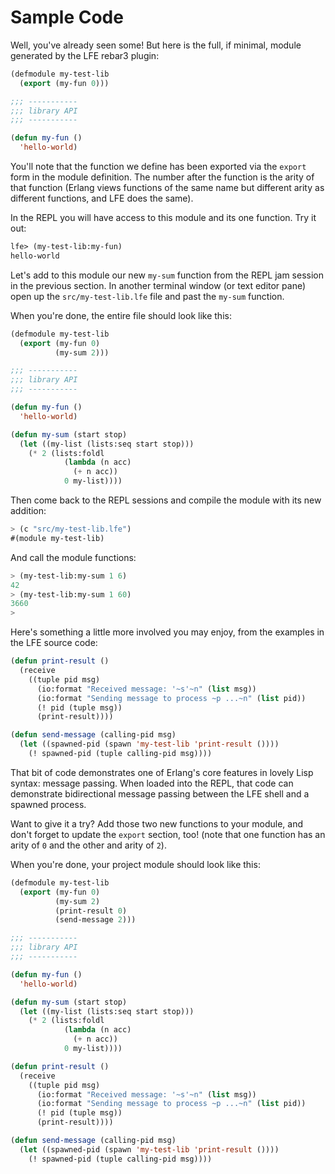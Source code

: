# Sample Code

Well, you've already seen some! But here is the full, if minimal, module
generated by the LFE rebar3 plugin:

```lisp
(defmodule my-test-lib
  (export (my-fun 0)))

;;; -----------
;;; library API
;;; -----------

(defun my-fun ()
  'hello-world)
```

You'll note that the function we define has been exported via the `export`
form in the module definition. The number after the function is the arity
of that function (Erlang views functions of the same name but different
arity as different functions, and LFE does the same).

In the REPL you will have access to this module and its one function. Try it
out:

```lisp
lfe> (my-test-lib:my-fun)
hello-world
```

Let's add to this module our new `my-sum` function from the REPL jam session
in the previous section. In another terminal window (or text editor pane) open up the
`src/my-test-lib.lfe` file and past the `my-sum` function.

When you're done, the entire file should look like this:

```lisp
(defmodule my-test-lib
  (export (my-fun 0)
          (my-sum 2)))

;;; -----------
;;; library API
;;; -----------

(defun my-fun ()
  'hello-world)

(defun my-sum (start stop)
  (let ((my-list (lists:seq start stop)))
    (* 2 (lists:foldl
            (lambda (n acc)
              (+ n acc))
            0 my-list))))
```

Then come back to the REPL sessions and compile the module with its new
addition:

```lisp
> (c "src/my-test-lib.lfe")
#(module my-test-lib)
```

And call the module functions:

```lisp
> (my-test-lib:my-sum 1 6)
42
> (my-test-lib:my-sum 1 60)
3660
>
```

Here's something a little more involved you may enjoy, from the examples in the
LFE source code:

```lisp
(defun print-result ()
  (receive
    ((tuple pid msg)
      (io:format "Received message: '~s'~n" (list msg))
      (io:format "Sending message to process ~p ...~n" (list pid))
      (! pid (tuple msg))
      (print-result))))

(defun send-message (calling-pid msg)
  (let ((spawned-pid (spawn 'my-test-lib 'print-result ())))
    (! spawned-pid (tuple calling-pid msg))))
```

That bit of code demonstrates one of Erlang's core features in lovely Lisp
syntax: message passing. When loaded into the REPL, that code can demonstrate
bidirectional message passing between the LFE shell and a spawned process.

Want to give it a try? Add those two new functions to your module, and don't forget to update
the `export` section, too! (note that one function has an arity
of `0` and the other and arity of `2`).

When you're done, your project module should look like this:

```lisp
(defmodule my-test-lib
  (export (my-fun 0)
          (my-sum 2)
          (print-result 0)
          (send-message 2)))

;;; -----------
;;; library API
;;; -----------

(defun my-fun ()
  'hello-world)

(defun my-sum (start stop)
  (let ((my-list (lists:seq start stop)))
    (* 2 (lists:foldl
            (lambda (n acc)
              (+ n acc))
            0 my-list))))

(defun print-result ()
  (receive
    ((tuple pid msg)
      (io:format "Received message: '~s'~n" (list msg))
      (io:format "Sending message to process ~p ...~n" (list pid))
      (! pid (tuple msg))
      (print-result))))

(defun send-message (calling-pid msg)
  (let ((spawned-pid (spawn 'my-test-lib 'print-result ())))
    (! spawned-pid (tuple calling-pid msg))))
```
